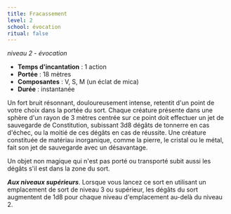 ```yaml
---
title: Fracassement
level: 2
school: évocation
ritual: false
---
```

*niveau 2 - évocation*

- **Temps d'incantation** : 1 action
- **Portée** : 18 mètres
- **Composantes** : V, S, M (un éclat de mica)
- **Durée** : instantanée

Un fort bruit résonnant, douloureusement intense, retentit d'un point de votre choix dans la portée du sort. Chaque créature présente dans une sphère d'un rayon de 3 mètres centrée sur ce point doit effectuer un jet de sauvegarde de Constitution, subissant 3d8 dégâts de tonnerre en cas d'échec, ou la moitié de ces dégâts en cas de réussite. Une créature constituée de matériau inorganique, comme la pierre, le cristal ou le métal, fait son jet de sauvegarde avec un désavantage.

Un objet non magique qui n'est pas porté ou transporté subit aussi les dégâts s'il est dans la zone du sort.

**_Aux niveaux supérieurs_**. Lorsque vous lancez ce sort en utilisant un emplacement de sort de niveau 3 ou supérieur, les dégâts du sort augmentent de 1d8 pour chaque niveau d'emplacement au-delà du niveau 2.